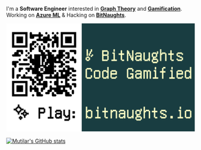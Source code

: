 I'm a **Software Engineer** interested in [**Graph Theory**](https://en.wikipedia.org/wiki/Graph_theory) and [**Gamification**](https://en.wikipedia.org/wiki/Gamification).
Working on [**Azure ML**](https://github.com/azure) & Hacking on [**BitNaughts**](https://github.com/bitnaughts).

![Banner](https://raw.githubusercontent.com/bitnaughts/bitnaughts.assets/master/Sprites/BUSINESS-FRONT.png)

[![Mutilar's GitHub stats](https://github-readme-stats.vercel.app/api?username=Mutilar)](https://github.com/Mutilar)
